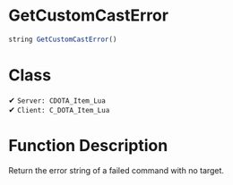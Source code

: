 # GetCustomCastError
```js	
string GetCustomCastError()
```
# Class
✔ `Server: CDOTA_Item_Lua`  
✔ `Client: C_DOTA_Item_Lua`  

# Function Description
Return the error string of a failed command with no target.
